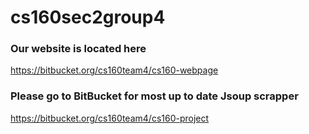 # cs160sec2group4

### Our website is located here
https://bitbucket.org/cs160team4/cs160-webpage

### Please go to BitBucket for most up to date Jsoup scrapper
https://bitbucket.org/cs160team4/cs160-project
